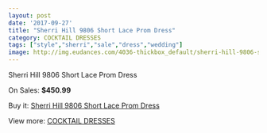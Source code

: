 ```yaml
---
layout: post
date: '2017-09-27'
title: "Sherri Hill 9806 Short Lace Prom Dress"
category: COCKTAIL DRESSES
tags: ["style","sherri","sale","dress","wedding"]
image: http://img.eudances.com/4036-thickbox_default/sherri-hill-9806-short-lace-prom-dress.jpg
---
```

Sherri Hill 9806 Short Lace Prom Dress

On Sales: **$450.99**
<a href="https://www.eudances.com/en/cocktail-dresses/1353-sherri-hill-9806-short-lace-prom-dress.html"><amp-img layout="responsive" width="600" height="600" src="//img.eudances.com/4036-thickbox_default/sherri-hill-9806-short-lace-prom-dress.jpg" alt="Sherri Hill 9806 Short Lace Prom Dress 0" /></a>
<a href="https://www.eudances.com/en/cocktail-dresses/1353-sherri-hill-9806-short-lace-prom-dress.html"><amp-img layout="responsive" width="600" height="600" src="//img.eudances.com/4037-thickbox_default/sherri-hill-9806-short-lace-prom-dress.jpg" alt="Sherri Hill 9806 Short Lace Prom Dress 1" /></a>

Buy it: [Sherri Hill 9806 Short Lace Prom Dress](https://www.eudances.com/en/cocktail-dresses/1353-sherri-hill-9806-short-lace-prom-dress.html "Sherri Hill 9806 Short Lace Prom Dress")

View more: [COCKTAIL DRESSES](https://www.eudances.com/en/14-cocktail-dresses "COCKTAIL DRESSES")